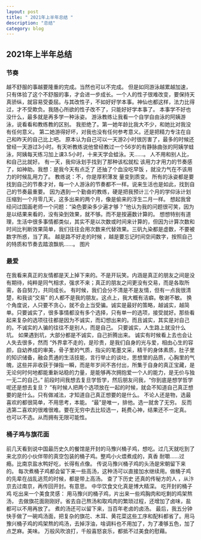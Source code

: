 ```yaml
---
layout: post
title: " 2021年上半年总结 "
description: "总结"
category: blog
---
```


## 2021年上半年总结

### 节奏
越不舒服的事越要隆重的完成。当然也可以不完成。 但是如同游泳越累越加速，只有体验了这个不舒服的事，才会进一步成长。一个人的性子很难改变，要保持天真骄纵，就容易受委屈。与其改性子，不如好好学本事。神仙也都这样，法力比得过，才不受欺负。我随心所欲的性子改不了，只能好好学本事了。 本事学不好也没什么，最多就是再多学一种泳姿。
游泳教练让我看一个自学自由泳的阿姨游泳，说看看和教练教的区别。 我拒绝了。第一她年龄比我大不少，和她比对我没有任何意义。 第二她游得好坏，对我也没有任何参考意义。还是把精力专注在自己和昨天的自己比上吧。
原本认为自己可以一天游2小时很厉害了，最多的时候还曾经一天游过3小时。有天听教练说他曾经教过一个56岁的有静脉曲张的阿姨学蛙泳，阿姨每天练习加上课3.5小时，十来天学会蛙泳。天……。
人不用和别人比，和自己比就好。
有一天，我仰泳划手找到了那种该松就松 该用力才用力的节奏感了，如神助。我想：是我今天有点乏了 还抽了个血没吃早饭 ，就没力气在不该用力的时候乱用力了。
教练说：不，你是厚积薄发 量变到质变。
所有的泳姿都是要找到自己的节奏才对，每一个人游泳的节奏都不一样。说来生活也是如此，找到自己的节奏最重要。
因为遇到一个勤奋的教练，硬是把我预计三个月的学仰泳计划压缩到一个月零几天，这多出来的两个月，像是偷来的浮生二月一样。
想起我曾经问过国画老师一个问题：“染色要染多少遍才够？”他认为我的问题很可笑，因为是以结果来看的，没有染到效果，就不够。而不是按遍数计算的。 想想特别有道理，生活中很多事情都类似，其实不是以次数或时间来计算的，但因为计算次数和时间比判断效果简单，我们往往会用次数来代替效果。三矾九染都是虚数，不要被数字所惑，当了真。
越是路不好走的时候 ，越是要忘记时间空间数字，按照自己的特质和节奏去踏浪飘帆……。
图片
### 最爱
在我看来真正的友情都是天上掉下来的。不是开玩笑。内涵是真正的朋友之间是没有期待，纯粹是同气相求，强求不来；真正的朋友之间更没有交易，而是各取所需，各自努力，共同成长。 有时候，我们会分不清是不是友情，但有一点我很清楚，和我谈“交易” 的人都不是我的朋友。这点上，我大概有洁癖。敬谢不敏。
换个角度说，人只要不贪心，就不会上当受骗。诚实是最好的策略，越诚实，越简单。只要诚实了，很多事情都没有多个选择，只有单一的选项，接受就好。那些看起来复杂的选项往往都是因为不诚实，而幻想出来的。而且诚实，其实是对自己的。不诚实的人骗的往往不是别人，而是自己。 只要诚实，人生路上就没什么坑。 如果遇到坑，大部分都是不诚实，自己折腾出来。
诚实有时候看上去也会让人失去很多，然而
“外界拿不走的，是珍贵，是我们自身的光与爱，相由心生的容颜，自幼养成的审美，骨子里的气质，指尖的笔墨文采，精干的身体素质，肚子里的知识储备，融会贯通的生活技能，言行举止的谈吐，思想里的品质，心胸里的气魄，这些并非收获于弹指一瞬，而是年岁间不吝付出，所集于自身的真正宝藏，是无论何时何地都能重新站稳的力量，是能够再次拥抱爱一个人的能力，是无价与独一无二的自己。”
前段时间我想去复旦学哲学，然后朋友问我，“你到底是想学哲学呢还是想去复旦？ ”有时候人把两个选项放在一起的时候，就会不知道自己真正想要的是什么。只有做减法，才知道自己真正想要的是什么。
不论人还是物，选最喜欢的都很简单，不用思考，本能。
“最”是唯一，排他。选一就舍了无穷。
反而选第二喜欢的很难很难。要在无穷中去比较选一，耗费心神，结果还不一定真。
也可以不选。从而拥有无限可能性。
### 桶子鸡与旗花面
前几天看到说中国最历史久的餐馆是开封的马豫兴桶子鸡，想吃。过几天就吃到了来北京的小伙伴带的真空包装的桶子鸡。整鸡小火煨煮成的，真香 耐嚼……过瘾。比南京盐水鸭好吃，长得有点像。
传说马豫兴桶子鸡的头汤是宋朝留下来的。
每次煮桶子鸡都会留下来一些高汤，这种汤可以直接加水继续用。做桶子鸡的先辈在战乱逃荒的时候，都是带上高汤。
查了下历史 还真的传秘方的人 ，从汴京去过南京，再传回开封。有意思。
中华饮食文化真是博大精深。
吃开封的桶子鸡 吃出来一个美食灵感：
用马豫兴的桶子鸡，片出来一些鸡胸肉和吃剩的鸡架熬汤， 去做旗花面刚刚好。省去自己熬汤和取鸡肉的繁琐过程，还增加了卤味，盐都可以不用再放了。
煮的汤还可以留下来，当百年老卤的卤汤。
最后，我五分钟快手做了一碗鸡汤面，把复杂的旗花、木耳、黄花菜这些工序和配料都省了。用马豫兴桶子鸡的鸡架熬的鸡汤，去掉浮油，啥调料也不用加了，为了凑够五色，加了点芝麻。美味。
万般风吹浪打，千般喜怒哀乐，都抵不过美食的慰藉。
